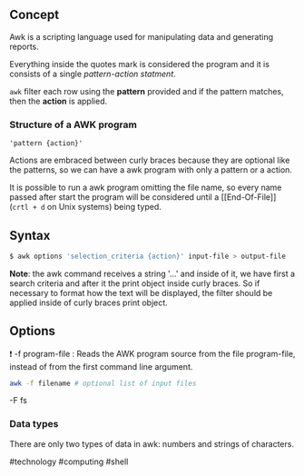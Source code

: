 
## Concept

Awk is a scripting language used for manipulating data and generating reports.

Everything inside the quotes mark is considered the program and it is consists of a single *pattern-action statment*.

`awk` filter each row using the **pattern** provided and if the pattern matches, then the **action** is applied.

### Structure of a AWK program

`'pattern {action}'`

Actions are embraced between curly braces because they are optional like the patterns, so we can have a awk program with only a pattern or a action.

It is possible to run a awk program omitting the file name, so every name passed after start the program will be considered until a [[End-Of-File]] (`crtl + d` on Unix systems) being typed.

## Syntax

```bash
$ awk options 'selection_criteria {action}' input-file > output-file
```

**Note**: the awk command receives a string '...' and inside of it, we have first a search criteria and after it the print object inside curly braces. So if necessary to format how the text will be displayed, the filter should be applied inside of curly braces print object.
## Options

❗️
-f program-file : Reads the AWK program source from the file program-file, instead of from the first command line argument.

```bash
awk -f filename # optional list of input files
```

-F fs

### Data types

There are only two types of data in awk: numbers and strings of characters.

#technology #computing #shell 